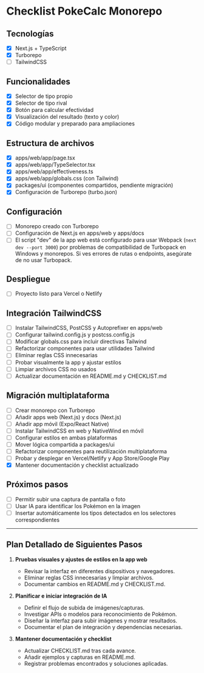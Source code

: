 # Checklist PokeCalc Monorepo

## Tecnologías
- [x] Next.js + TypeScript
- [x] Turborepo
- [ ] TailwindCSS

## Funcionalidades
- [x] Selector de tipo propio
- [x] Selector de tipo rival
- [x] Botón para calcular efectividad
- [x] Visualización del resultado (texto y color)
- [x] Código modular y preparado para ampliaciones

## Estructura de archivos
- [x] apps/web/app/page.tsx
- [x] apps/web/app/TypeSelector.tsx
- [x] apps/web/app/effectiveness.ts
- [x] apps/web/app/globals.css (con Tailwind)
- [x] packages/ui (componentes compartidos, pendiente migración)
- [x] Configuración de Turborepo (turbo.json)

## Configuración
- [ ] Monorepo creado con Turborepo
- [ ] Configuración de Next.js en apps/web y apps/docs
- [ ] El script "dev" de la app web está configurado para usar Webpack (`next dev --port 3000`) por problemas de compatibilidad de Turbopack en Windows y monorepos. Si ves errores de rutas o endpoints, asegúrate de no usar Turbopack.

## Despliegue
- [ ] Proyecto listo para Vercel o Netlify

## Integración TailwindCSS
- [ ] Instalar TailwindCSS, PostCSS y Autoprefixer en apps/web
- [ ] Configurar tailwind.config.js y postcss.config.js
- [ ] Modificar globals.css para incluir directivas Tailwind
- [ ] Refactorizar componentes para usar utilidades Tailwind
- [ ] Eliminar reglas CSS innecesarias
- [ ] Probar visualmente la app y ajustar estilos
- [ ] Limpiar archivos CSS no usados
- [ ] Actualizar documentación en README.md y CHECKLIST.md

## Migración multiplataforma

- [ ] Crear monorepo con Turborepo
- [ ] Añadir apps web (Next.js) y docs (Next.js)
- [ ] Añadir app móvil (Expo/React Native)
- [ ] Instalar TailwindCSS en web y NativeWind en móvil
- [ ] Configurar estilos en ambas plataformas
- [ ] Mover lógica compartida a packages/ui
- [ ] Refactorizar componentes para reutilización multiplataforma
- [ ] Probar y desplegar en Vercel/Netlify y App Store/Google Play
- [x] Mantener documentación y checklist actualizado

## Próximos pasos
- [ ] Permitir subir una captura de pantalla o foto
- [ ] Usar IA para identificar los Pokémon en la imagen
- [ ] Insertar automáticamente los tipos detectados en los selectores correspondientes

---

## Plan Detallado de Siguientes Pasos

1. **Pruebas visuales y ajustes de estilos en la app web**
   - Revisar la interfaz en diferentes dispositivos y navegadores.
   - Eliminar reglas CSS innecesarias y limpiar archivos.
   - Documentar cambios en README.md y CHECKLIST.md.

2. **Planificar e iniciar integración de IA**
   - Definir el flujo de subida de imágenes/capturas.
   - Investigar APIs o modelos para reconocimiento de Pokémon.
   - Diseñar la interfaz para subir imágenes y mostrar resultados.
   - Documentar el plan de integración y dependencias necesarias.

3. **Mantener documentación y checklist**
   - Actualizar CHECKLIST.md tras cada avance.
   - Añadir ejemplos y capturas en README.md.
   - Registrar problemas encontrados y soluciones aplicadas.
